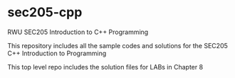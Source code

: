 # sec205-cpp
RWU SEC205 Introduction to C++ Programming

This repository includes all the sample codes and solutions for the SEC205 C++ Introduction to Programming

This top level repo includes the solution files for LABs in Chapter 8
